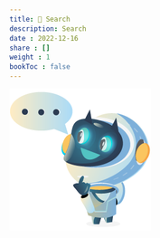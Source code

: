 ```yaml
---
title: 🔎 Search
description: Search
date : 2022-12-16
share : []
weight : 1
bookToc : false
---
```


<link href="/_pagefind/pagefind-ui.css" rel="stylesheet">
<script src="/_pagefind/pagefind-ui.js" type="text/javascript"></script>

<div class="mascot">
  <img src="/images/mascot/thinking.png" alt="thinking mascot" />
</div>

<div id="search"></div>
<script type="text/javascript">
function updateParam(inputbox, name) {
  insertUrlParam(name, inputbox.value);
}
window.addEventListener('DOMContentLoaded', (event) => {
        new PagefindUI({ 
          element: "#search",
          showEmptyFilters: false
        });
        let searchParams = new URLSearchParams(window.location.search);
        var inputbox = document.getElementById("search").querySelector('input');
        if (searchParams.has('q')) {
          // Handle direct url.
          let value = searchParams.get('q');
          inputbox.value = value;
          var ev = new Event('input');
          inputbox.dispatchEvent(ev);
        }
        const debouncedUpdateParam = debounce(updateParam);
        inputbox.addEventListener('keyup', (event) => {
            debouncedUpdateParam(inputbox, "q");
        });
    });
</script>
